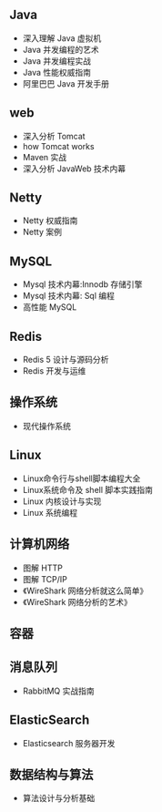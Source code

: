 ## Java

- 深入理解 Java 虚拟机
- Java 并发编程的艺术
- Java 并发编程实战
- Java 性能权威指南
- 阿里巴巴 Java 开发手册

## web 

- 深入分析 Tomcat
- how Tomcat works
- Maven 实战
- 深入分析 JavaWeb 技术内幕

## Netty

- Netty 权威指南
- Netty 案例

## MySQL

- Mysql 技术内幕:Innodb 存储引擎
- Mysql 技术内幕: Sql 编程
- 高性能 MySQL

## Redis

- Redis 5 设计与源码分析
- Redis 开发与运维

## 操作系统

- 现代操作系统

## Linux

- Linux命令行与shell脚本编程大全
- Linux系统命令及 shell 脚本实践指南
- Linux 内核设计与实现
- Linux 系统编程

## 计算机网络

- 图解 HTTP
- 图解 TCP/IP
- 《WireShark 网络分析就这么简单》
- 《WireShark 网络分析的艺术》

## 容器

## 消息队列

- RabbitMQ 实战指南

## ElasticSearch

- Elasticsearch 服务器开发

## 数据结构与算法

- 算法设计与分析基础